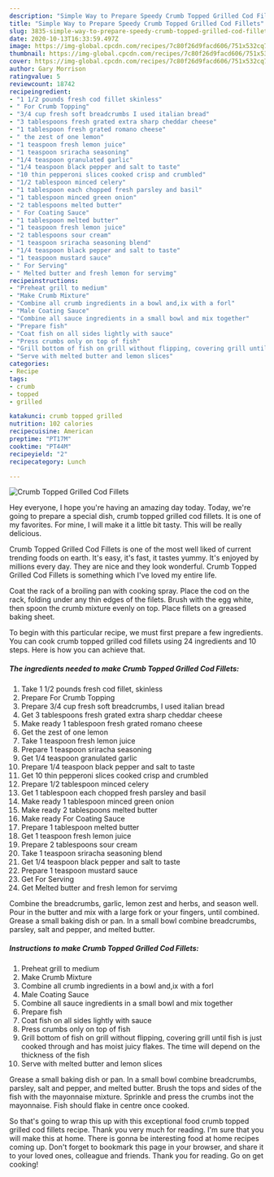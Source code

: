 ```yaml
---
description: "Simple Way to Prepare Speedy Crumb Topped Grilled Cod Fillets"
title: "Simple Way to Prepare Speedy Crumb Topped Grilled Cod Fillets"
slug: 3835-simple-way-to-prepare-speedy-crumb-topped-grilled-cod-fillets
date: 2020-10-13T16:33:59.497Z
image: https://img-global.cpcdn.com/recipes/7c80f26d9facd606/751x532cq70/crumb-topped-grilled-cod-fillets-recipe-main-photo.jpg
thumbnail: https://img-global.cpcdn.com/recipes/7c80f26d9facd606/751x532cq70/crumb-topped-grilled-cod-fillets-recipe-main-photo.jpg
cover: https://img-global.cpcdn.com/recipes/7c80f26d9facd606/751x532cq70/crumb-topped-grilled-cod-fillets-recipe-main-photo.jpg
author: Gary Morrison
ratingvalue: 5
reviewcount: 18742
recipeingredient:
- "1 1/2 pounds fresh cod fillet skinless"
- " For Crumb Topping"
- "3/4 cup fresh soft breadcrumbs I used italian bread"
- "3 tablespoons fresh grated extra sharp cheddar cheese"
- "1 tablespoon fresh grated romano cheese"
- " the zest of one lemon"
- "1 teaspoon fresh lemon juice"
- "1 teaspoon sriracha seasoning"
- "1/4 teaspoon granulated garlic"
- "1/4 teaspoon black pepper and salt to taste"
- "10 thin pepperoni slices cooked crisp and crumbled"
- "1/2 tablespoon minced celery"
- "1 tablespoon each chopped fresh parsley and basil"
- "1 tablespoon minced green onion"
- "2 tablespoons melted butter"
- " For Coating Sauce"
- "1 tablespoon melted butter"
- "1 teaspoon fresh lemon juice"
- "2 tablespoons sour cream"
- "1 teaspoon sriracha seasoning blend"
- "1/4 teaspoon black pepper and salt to taste"
- "1 teaspoon mustard sauce"
- " For Serving"
- " Melted butter and fresh lemon for servimg"
recipeinstructions:
- "Preheat grill to medium"
- "Make Crumb Mixture"
- "Combine all crumb ingredients in a bowl and,ix with a forl"
- "Male Coating Sauce"
- "Combine all sauce ingredients in a small bowl and mix together"
- "Prepare fish"
- "Coat fish on all sides lightly with sauce"
- "Press crumbs only on top of fish"
- "Grill bottom of fish on grill without flipping, covering grill until fish is just cooked through and has moist juicy flakes. The time will depend on the thickness of the fish"
- "Serve with melted butter and lemon slices"
categories:
- Recipe
tags:
- crumb
- topped
- grilled

katakunci: crumb topped grilled 
nutrition: 102 calories
recipecuisine: American
preptime: "PT17M"
cooktime: "PT44M"
recipeyield: "2"
recipecategory: Lunch

---
```



![Crumb Topped Grilled Cod Fillets](https://img-global.cpcdn.com/recipes/7c80f26d9facd606/751x532cq70/crumb-topped-grilled-cod-fillets-recipe-main-photo.jpg)

Hey everyone, I hope you're having an amazing day today. Today, we're going to prepare a special dish, crumb topped grilled cod fillets. It is one of my favorites. For mine, I will make it a little bit tasty. This will be really delicious.

Crumb Topped Grilled Cod Fillets is one of the most well liked of current trending foods on earth. It's easy, it's fast, it tastes yummy. It's enjoyed by millions every day. They are nice and they look wonderful. Crumb Topped Grilled Cod Fillets is something which I've loved my entire life.

Coat the rack of a broiling pan with cooking spray. Place the cod on the rack, folding under any thin edges of the filets. Brush with the egg white, then spoon the crumb mixture evenly on top. Place fillets on a greased baking sheet.


To begin with this particular recipe, we must first prepare a few ingredients. You can cook crumb topped grilled cod fillets using 24 ingredients and 10 steps. Here is how you can achieve that.

<!--inarticleads1-->

##### The ingredients needed to make Crumb Topped Grilled Cod Fillets:

1. Take 1 1/2 pounds fresh cod fillet, skinless
1. Prepare  For Crumb Topping
1. Prepare 3/4 cup fresh soft breadcrumbs, I used italian bread
1. Get 3 tablespoons fresh grated extra sharp cheddar cheese
1. Make ready 1 tablespoon fresh grated romano cheese
1. Get  the zest of one lemon
1. Take 1 teaspoon fresh lemon juice
1. Prepare 1 teaspoon sriracha seasoning
1. Get 1/4 teaspoon granulated garlic
1. Prepare 1/4 teaspoon black pepper and salt to taste
1. Get 10 thin pepperoni slices cooked crisp and crumbled
1. Prepare 1/2 tablespoon minced celery
1. Get 1 tablespoon each chopped fresh parsley and basil
1. Make ready 1 tablespoon minced green onion
1. Make ready 2 tablespoons melted butter
1. Make ready  For Coating Sauce
1. Prepare 1 tablespoon melted butter
1. Get 1 teaspoon fresh lemon juice
1. Prepare 2 tablespoons sour cream
1. Take 1 teaspoon sriracha seasoning blend
1. Get 1/4 teaspoon black pepper and salt to taste
1. Prepare 1 teaspoon mustard sauce
1. Get  For Serving
1. Get  Melted butter and fresh lemon for servimg


Combine the breadcrumbs, garlic, lemon zest and herbs, and season well. Pour in the butter and mix with a large fork or your fingers, until combined. Grease a small baking dish or pan. In a small bowl combine breadcrumbs, parsley, salt and pepper, and melted butter. 

<!--inarticleads2-->

##### Instructions to make Crumb Topped Grilled Cod Fillets:

1. Preheat grill to medium
1. Make Crumb Mixture
1. Combine all crumb ingredients in a bowl and,ix with a forl
1. Male Coating Sauce
1. Combine all sauce ingredients in a small bowl and mix together
1. Prepare fish
1. Coat fish on all sides lightly with sauce
1. Press crumbs only on top of fish
1. Grill bottom of fish on grill without flipping, covering grill until fish is just cooked through and has moist juicy flakes. The time will depend on the thickness of the fish
1. Serve with melted butter and lemon slices


Grease a small baking dish or pan. In a small bowl combine breadcrumbs, parsley, salt and pepper, and melted butter. Brush the tops and sides of the fish with the mayonnaise mixture. Sprinkle and press the crumbs inot the mayonnaise. Fish should flake in centre once cooked. 

So that's going to wrap this up with this exceptional food crumb topped grilled cod fillets recipe. Thank you very much for reading. I'm sure that you will make this at home. There is gonna be interesting food at home recipes coming up. Don't forget to bookmark this page in your browser, and share it to your loved ones, colleague and friends. Thank you for reading. Go on get cooking!
